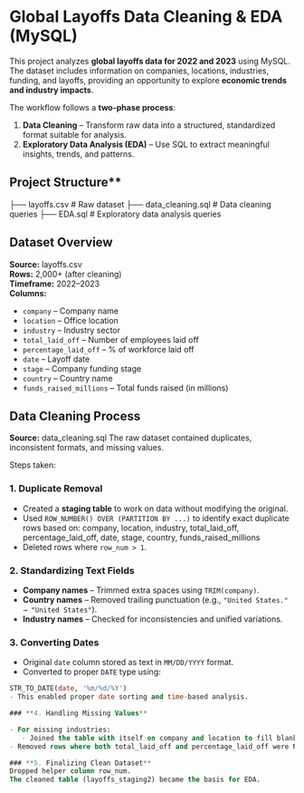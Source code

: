 # Global Layoffs Data Cleaning & EDA (MySQL)

This project analyzes **global layoffs data for 2022 and 2023** using MySQL.  
The dataset includes information on companies, locations, industries, funding, and layoffs, providing an opportunity to explore **economic trends and industry impacts**.

The workflow follows a **two-phase process**:
1. **Data Cleaning** – Transform raw data into a structured, standardized format suitable for analysis.
2. **Exploratory Data Analysis (EDA)** – Use SQL to extract meaningful insights, trends, and patterns.

## Project Structure**
├── layoffs.csv # Raw dataset
├── data_cleaning.sql # Data cleaning queries
├── EDA.sql # Exploratory data analysis queries

## Dataset Overview
**Source:** layoffs.csv  
**Rows:** 2,000+ (after cleaning)  
**Timeframe:** 2022–2023  
**Columns:**
- `company` – Company name
- `location` – Office location
- `industry` – Industry sector
- `total_laid_off` – Number of employees laid off
- `percentage_laid_off` – % of workforce laid off
- `date` – Layoff date
- `stage` – Company funding stage
- `country` – Country name
- `funds_raised_millions` – Total funds raised (in millions)

## Data Cleaning Process 
**Source:** data_cleaning.sql
The raw dataset contained duplicates, inconsistent formats, and missing values.  

Steps taken:

### **1. Duplicate Removal**
- Created a **staging table** to work on data without modifying the original.
- Used `ROW_NUMBER() OVER (PARTITION BY ...)` to identify exact duplicate rows based on:
company, location, industry, total_laid_off, percentage_laid_off, date, stage, country, funds_raised_millions
- Deleted rows where `row_num > 1`.

### **2. Standardizing Text Fields**
- **Company names** – Trimmed extra spaces using `TRIM(company)`.
- **Country names** – Removed trailing punctuation (e.g., `"United States." → "United States"`).
- **Industry names** – Checked for inconsistencies and unified variations.


### **3. Converting Dates**
- Original `date` column stored as text in `MM/DD/YYYY` format.
- Converted to proper `DATE` type using:
```sql
STR_TO_DATE(date, '%m/%d/%Y')
- This enabled proper date sorting and time-based analysis.

### **4. Handling Missing Values**

- For missing industries:
   - Joined the table with itself on company and location to fill blanks from matching records.
- Removed rows where both total_laid_off and percentage_laid_off were NULL — indicating no useful data.

### **5. Finalizing Clean Dataset**
Dropped helper column row_num.
The cleaned table (layoffs_staging2) became the basis for EDA.


